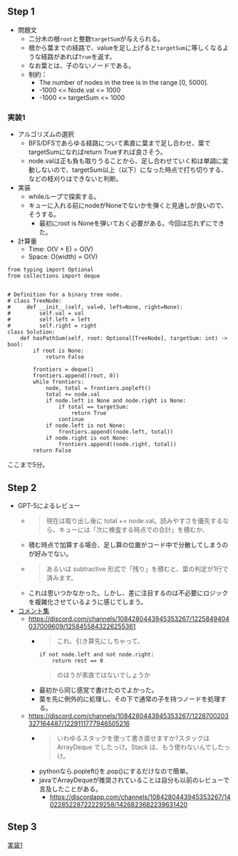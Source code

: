 ## Step 1

- 問題文
  - 二分木の根`root`と整数`targetSum`が与えられる。
  - 根から葉までの経路で、valueを足し上げると`targetSum`に等しくなるような経路があれば`True`を返す。
  - なお葉とは、子のないノードである。
  - 制約：
    - The number of nodes in the tree is in the range [0, 5000].
    - -1000 <= Node.val <= 1000
    - -1000 <= targetSum <= 1000

### 実装1

- アルゴリズムの選択
  - BFS/DFSであらゆる経路について素直に葉まで足し合わせ、葉でtargetSumになればreturn Trueすれば良さそう。
  - node.valは正も負も取りうることから、足し合わせていく和は単調に変動しないので、targetSum以上（以下）になった時点で打ち切りする、などの枝刈りはできないと判断。
- 実装
  - whileループで探索する。
  - キューに入れる前にnodeがNoneでないかを弾くと見通しが良いので、そうする。
    - 最初にroot is Noneを弾いておく必要がある。今回は忘れずにできた。
- 計算量
  - Time: O(V + E) = O(V)
  - Space: O(width) = O(V)

```python3
from typing import Optional
from collections import deque


# Definition for a binary tree node.
# class TreeNode:
#     def __init__(self, val=0, left=None, right=None):
#         self.val = val
#         self.left = left
#         self.right = right
class Solution:
    def hasPathSum(self, root: Optional[TreeNode], targetSum: int) -> bool:
        if root is None:
            return False
        
        frontiers = deque()
        frontiers.append((root, 0))
        while frontiers:
            node, total = frontiers.popleft()
            total += node.val
            if node.left is None and node.right is None:
                if total == targetSum:
                    return True
                continue
            if node.left is not None:
                frontiers.append((node.left, total))
            if node.right is not None:
                frontiers.append((node.right, total))
        return False
```

ここまで5分。

## Step 2

- GPT-5によるレビュー
  - > 現在は取り出し後に total += node.val。読みやすさを優先するなら、キューには「次に検査する時点での合計」を積むか、
  - 積む時点で加算する場合、足し算の位置がコード中で分散してしまうのが好みでない。
  - > あるいは subtractive 形式で「残り」を積むと、葉の判定が1行で済みます。
  - これは思いつかなかった。しかし、差に注目するのは不必要にロジックを複雑化させているように感じてしまう。
- [コメント集](https://docs.google.com/document/d/11HV35ADPo9QxJOpJQ24FcZvtvioli770WWdZZDaLOfg/edit?tab=t.0#heading=h.ed3x3pkyeqkp)
  - https://discord.com/channels/1084280443945353267/1225849404037009609/1258455843226255361
    - > これ、引き算先にしちゃって、
      ```python3
      if not node.left and not node.right:
          return rest == 0
      ```
      > のほうが素直ではないでしょうか
    - 最初から同じ感覚で書けたのでよかった。
    - 葉を先に例外的に処理し、その下で通常の子を持つノードを処理する。
  - https://discord.com/channels/1084280443945353267/1228700203327164487/1229111777946505216
    - > いわゆるスタックを使って書き直せますか?スタックは ArrayDeque でしたっけ。Stack は、もう使わないんでしたっけ。
    - pythonなら.popleft()を.pop()にするだけなので簡単。
    - javaでArrayDequeが推奨されていることは自分も以前のレビューで言及したことがある。
      - https://discordapp.com/channels/1084280443945353267/1402285228722229258/1426823682239631420

## Step 3

[実装1](#実装1)
